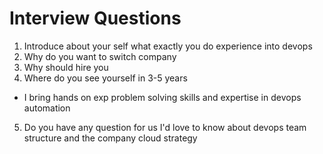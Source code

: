 # Interview Questions
1. Introduce about your self what exactly you do experience into devops
2. Why do you want to switch company
3. Why should hire you
4. Where do you see yourself in 3-5 years
- I bring hands on exp problem solving skills and expertise in devops automation
5. Do you have any question for us
I'd love to know about devops team structure and the company cloud strategy
